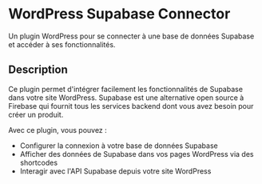# WordPress Supabase Connector

Un plugin WordPress pour se connecter à une base de données Supabase et accéder à ses fonctionnalités.

## Description

Ce plugin permet d'intégrer facilement les fonctionnalités de Supabase dans votre site WordPress. Supabase est une alternative open source à Firebase qui fournit tous les services backend dont vous avez besoin pour créer un produit.

Avec ce plugin, vous pouvez :

- Configurer la connexion à votre base de données Supabase
- Afficher des données de Supabase dans vos pages WordPress via des shortcodes
- Interagir avec l'API Supabase depuis votre site WordPress